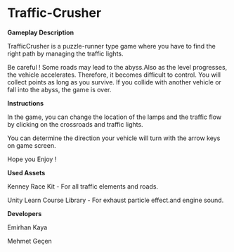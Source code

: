# Traffic-Crusher

**Gameplay Description**

TrafficCrusher is a puzzle-runner type game where you have to find the right path by managing the traffic lights.

Be careful ! Some roads may lead to the abyss.Also as the level progresses, the vehicle accelerates. Therefore, it becomes difficult to control.  You will collect points as long as you survive. If you collide with another vehicle or fall into the abyss, the game is over.





**Instructions**

In the game, you can change the location of the lamps and the traffic flow by clicking on the crossroads and traffic lights.

You can determine the direction your vehicle will turn with the arrow keys on game screen.

Hope you Enjoy !





**Used Assets**

Kenney  Race Kit - For all traffic elements and roads.

Unity Learn Course Library - For exhaust particle effect.and engine sound.





**Developers**

Emirhan Kaya

Mehmet Geçen
